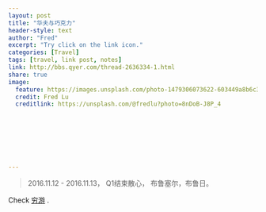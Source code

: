 ```yaml
---
layout: post
title: "华夫与巧克力"
header-style: text
author: "Fred"
excerpt: "Try click on the link icon."
categories: [Travel]
tags: [travel, link post, notes]
link: http://bbs.qyer.com/thread-2636334-1.html
share: true
image:
  feature: https://images.unsplash.com/photo-1479306073622-603449a8b6c3?ixlib=rb-0.3.5&q=80&fm=jpg&crop=entropy&cs=tinysrgb&s=15b29e558aeb505c6f768eada1fae6c3
  credit: Fred Lu
  creditlink: https://unsplash.com/@fredlu?photo=8nDoB-J8P_4








---
```



> 2016.11.12 - 2016.11.13，
> Q1结束散心，
> 布鲁塞尔，布鲁日。

  Check [穷游](http://bbs.qyer.com/thread-2636334-1.html) .
